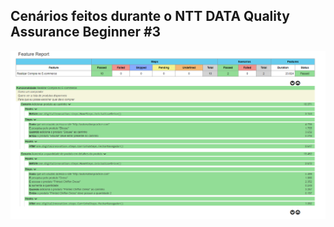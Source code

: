 

## Cenários feitos durante o NTT DATA Quality Assurance Beginner #3



<img src=".\FeatureReport.png" alt="image" style="zoom:100%;" />

